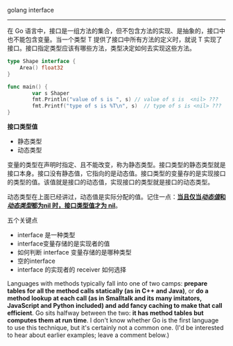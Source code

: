 golang interface

---

在 Go 语言中，接口是一组方法的集合，但不包含方法的实现、是抽象的，接口中也不能包含变量。当一个类型 T 提供了接口中所有方法的定义时，就说 T 实现了接口。接口指定类型应该有哪些方法，类型决定如何去实现这些方法。

```go
type Shape interface {
    Area() float32
}

func main() {
        var s Shaper
        fmt.Println("value of s is ", s) // value of s is  <nil> ???
        fmt.Printf("type of s is %T\n", s)  // type of s is <nil> ???
}
```

**接口类型值**

- 静态类型
- 动态类型

​    变量的类型在声明时指定、且不能改变，称为静态类型。接口类型的静态类型就是接口本身。接口没有静态值，它指向的是动态值。接口类型的变量存的是实现接口的类型的值。该值就是接口的动态值，实现接口的类型就是接口的动态类型。

​    动态类型在上面已经讲过，动态值是实际分配的值。记住一点：**<u>当且仅当*动态值*和*动态类型*都为nil 时，接口类型值才为 nil</u>**。





五个关键点

- interface 是一种类型
- interface变量存储的是实现者的值
- 如何判断 interface 变量存储的是哪种类型
- 空的interface
- interface 的实现者的 receiver 如何选择

Languages with methods typically fall into one of two camps: **prepare tables for all the method calls statically (as in C++ and Java)**, or **do a method lookup at each call (as in Smalltalk and its many imitators, JavaScript and Python included) and add fancy caching to make that call efficient**. Go sits halfway between the two: **it has method tables but computes them at run time**. I don't know whether Go is the first language to use this technique, but it's certainly not a common one. (I'd be interested to hear about earlier examples; leave a comment below.)




